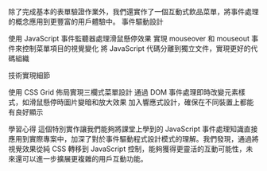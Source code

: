 除了完成基本的表單驗證作業外，我們還實作了一個互動式飲品菜單，將事件處理的概念應用到更豐富的用戶體驗中。
事件驅動設計

使用 JavaScript 事件監聽器處理滑鼠懸停效果
實現 mouseover 和 mouseout 事件來控制菜單項目的視覺變化
將 JavaScript 代碼分離到獨立文件，實現更好的代碼組織

技術實現細節

使用 CSS Grid 佈局實現三欄式菜單設計
通過 DOM 事件處理即時改變元素樣式，如滑鼠懸停時圖片變暗和放大效果
加入響應式設計，確保在不同裝置上都能有良好顯示

學習心得
這個特別實作讓我們能夠將課堂上學到的 JavaScript 事件處理知識直接應用到實際專案中，加深了對於事件驅動程式設計模式的理解。我們發現，通過將視覺效果從純 CSS 轉移到 JavaScript 控制，能夠獲得更靈活的互動可能性，未來還可以進一步擴展更複雜的用戶互動功能。
